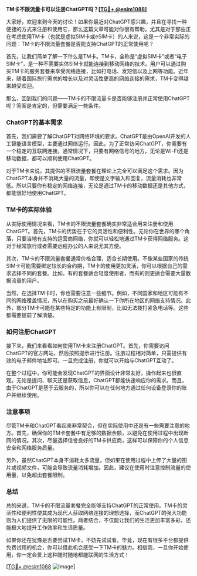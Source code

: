 **TM卡不限流量卡可以注册ChatGPT吗？[[TG💪+ @esim1088](https://t.me/s/esim1088)]**

大家好，欢迎来到今天的讨论！如果你最近对ChatGPT感兴趣，并且在寻找一种便捷的方式来注册和使用它，那么这篇文章可能对你很有帮助。尤其是对于那些正在考虑使用TM卡（也就是虚拟SIM卡或eSIM卡）的人来说，这是一个非常实际的问题：TM卡的不限流量套餐是否能支持ChatGPT的正常使用呢？

首先，让我们简单了解一下什么是TM卡。TM卡，全称是“虚拟SIM卡”或者“电子SIM卡”，是一种不需要实体SIM卡就能连接到移动网络的技术。用户可以通过购买TM卡的服务套餐来享受网络连接，比如打电话、发短信以及上网等功能。近年来，随着国际旅行需求的增长以及对灵活性更高的网络连接的需求，TM卡变得越来越受欢迎。

那么，回到我们的问题——TM卡的不限流量卡是否能够注册并正常使用ChatGPT呢？答案是肯定的，但需要满足一些条件。

### ChatGPT的基本需求

首先，我们需要了解ChatGPT对网络环境的要求。ChatGPT是由OpenAI开发的人工智能语言模型，主要通过网络运行。因此，为了正常访问ChatGPT，你需要有一个稳定的互联网连接。通常情况下，只要有网络信号的地方，无论是Wi-Fi还是移动数据，都可以顺利使用ChatGPT。

对于TM卡来说，其提供的不限流量套餐在理论上完全可以满足这个需求。因为ChatGPT本身并不消耗大量的流量，即使是文字输入和回复，流量消耗也非常低。所以只要你有稳定的网络连接，无论是通过TM卡的移动数据还是其他方式，都能很好地使用ChatGPT。

### TM卡的实际体验

从实际使用情况来看，TM卡的不限流量套餐确实非常适合用来注册和使用ChatGPT。首先，TM卡的优势在于它的灵活性和便利性。无论你在世界的哪个角落，只要当地有支持的运营商网络，你就可以轻松地通过TM卡获得网络服务。这对于经常旅行或者需要远程办公的人来说尤其方便。

其次，TM卡的不限流量套餐通常价格合理，适合长期使用。不像某些国家的传统SIM卡可能需要绑定较长的合约期，TM卡的使用更加灵活，你可以根据自己的需求选择不同的套餐。比如，有的套餐适合轻度使用者，而有的则更适合需要大量数据流量的用户。

当然，在选择TM卡时，你也需要注意一些细节。例如，不同国家和地区可能有不同的网络覆盖情况，所以在购买之前最好确认一下你所在地区的网络支持情况。此外，部分TM卡可能在某些特定的功能上有限制，比如无法拨打紧急电话等。这些都需要提前了解清楚。

### 如何注册ChatGPT

接下来，我们来看看如何使用TM卡来注册ChatGPT。首先，你需要访问ChatGPT的官方网站，然后按照提示进行注册。注册过程相对简单，只需提供有效的电子邮件地址即可。一旦完成注册，你就可以开始与ChatGPT互动了。

在整个过程中，你可能会发现ChatGPT的界面设计非常友好，操作起来也很直观。无论是提问、聊天还是获取信息，ChatGPT都能快速响应你的需求。而且，由于ChatGPT是基于云服务的，所以你可以在任何地方通过任何设备登录你的账户并继续使用。

### 注意事项

尽管TM卡和ChatGPT看起来非常契合，但在实际使用中还是有一些需要注意的地方。首先，确保你的TM卡套餐中有足够的数据余额，以避免在使用过程中出现断网的情况。其次，尽量选择信誉良好的TM卡供应商，这样可以保障你的个人信息安全和网络服务质量。

另外，虽然ChatGPT本身不消耗太多流量，但如果在使用过程中上传了大量的图片或视频文件，可能会导致流量消耗增加。因此，建议在使用时注意控制流量的使用量，以免超出套餐限制。

### 总结

总的来说，TM卡的不限流量套餐完全能够支持ChatGPT的正常使用。TM卡的灵活性和便利性使其成为现代人获取网络连接的理想选择，而ChatGPT的强大功能则为人们提供了无限的可能性。两者结合，不仅能让我们的生活更加丰富多彩，还能极大地提升工作效率和生活质量。

如果你还在犹豫是否要尝试TM卡，不妨先试试看。毕竟，现在有很多平台都提供免费试用的机会，你可以借此机会感受一下TM卡的魅力。相信我，一旦你开始使用，你一定会爱上这种随时随地都能联网的生活方式！

[[TG💪+ @esim1088](https://t.me/s/esim1088) ![Image](https://i.postimg.cc/4NQfJmqS/Snipaste-2025-05-13-00-14-12.png)]